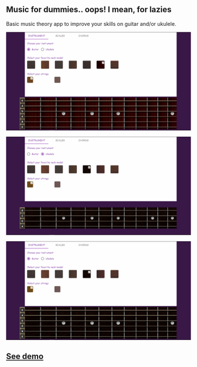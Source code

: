 ## Music for dummies.. oops! I mean, for lazies

Basic music theory app to improve your skills on guitar and/or ukulele.

![Instrument](https://github.com/ramonprata/music-for-dummies/blob/master/public/images/instrument.gif)

![Scales](https://github.com/ramonprata/music-for-dummies/blob/master/public/images/scales.gif)

![Chords](https://github.com/ramonprata/music-for-dummies/blob/master/public/images/chords.gif)

## [See demo](https://musicforlazies.herokuapp.com/)
